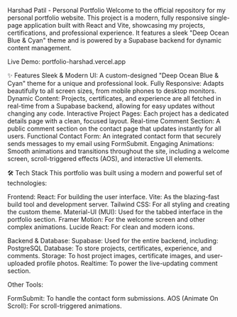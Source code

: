 Harshad Patil - Personal Portfolio
Welcome to the official repository for my personal portfolio website. This project is a modern, fully responsive single-page application built with React and Vite, showcasing my projects, certifications, and professional experience. It features a sleek "Deep Ocean Blue & Cyan" theme and is powered by a Supabase backend for dynamic content management.

Live Demo: portfolio-harshad.vercel.app

✨ Features
Sleek & Modern UI: A custom-designed "Deep Ocean Blue & Cyan" theme for a unique and professional look.
Fully Responsive: Adapts beautifully to all screen sizes, from mobile phones to desktop monitors.
Dynamic Content: Projects, certificates, and experience are all fetched in real-time from a Supabase backend, allowing for easy updates without changing any code.
Interactive Project Pages: Each project has a dedicated details page with a clean, focused layout.
Real-time Comment Section: A public comment section on the contact page that updates instantly for all users.
Functional Contact Form: An integrated contact form that securely sends messages to my email using FormSubmit.
Engaging Animations: Smooth animations and transitions throughout the site, including a welcome screen, scroll-triggered effects (AOS), and interactive UI elements.

🛠️ Tech Stack
This portfolio was built using a modern and powerful set of technologies:

Frontend:
React: For building the user interface.
Vite: As the blazing-fast build tool and development server.
Tailwind CSS: For all styling and creating the custom theme.
Material-UI (MUI): Used for the tabbed interface in the portfolio section.
Framer Motion: For the welcome screen and other complex animations.
Lucide React: For clean and modern icons.

Backend & Database:
Supabase: Used for the entire backend, including:
PostgreSQL Database: To store projects, certificates, experience, and comments.
Storage: To host project images, certificate images, and user-uploaded profile photos.
Realtime: To power the live-updating comment section.

Other Tools:

FormSubmit: To handle the contact form submissions.
AOS (Animate On Scroll): For scroll-triggered animations.
